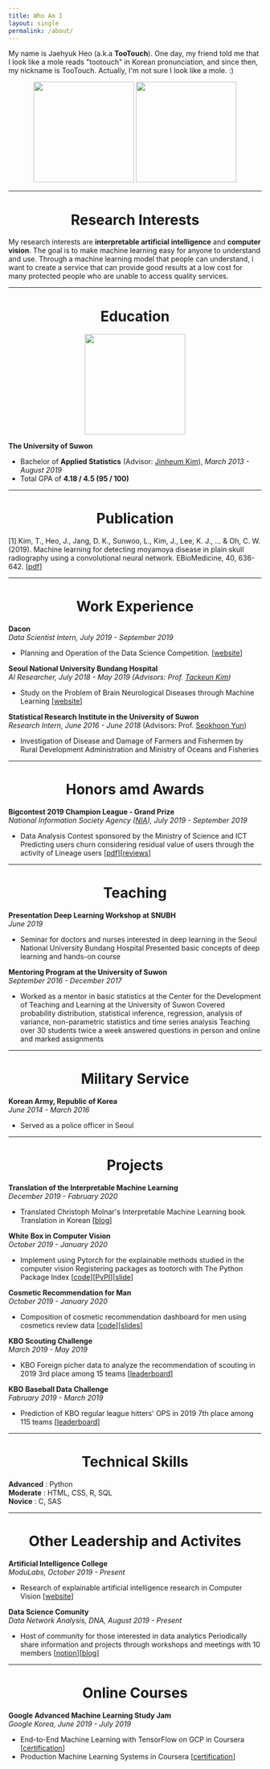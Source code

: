 ```yaml
---
title: Who Am I
layout: single
permalink: /about/
---
```


My name is Jaehyuk Heo (a.k.a **TooTouch**). One day, my friend told me that I look like a mole reads "tootouch" in Korean pronunciation, and since then, my nickname is TooTouch. Actually, I'm not sure I look like a mole. :)

<p align='center'> 
    <img src="https://drive.google.com/uc?id=1VAqhvfaUH4rR5fAMbkfZI1vZXASIWQXR" width="200">
    <img src="https://drive.google.com/uc?id=1chZAFG9CgSvJuq_mnoQ3d26A8VdgZFTZ" width="200">
</p>


---
<h1 align='center'>Research Interests</h1>

My research interests are **interpretable artificial intelligence** and **computer vision**. The goal is to make machine learning easy for anyone to understand and use. Through a machine learning model that people can understand, i want to create a service that can provide good results at a low cost for many protected people who are unable to access quality services.

---
<h1 align='center'>Education</h1>

<p align='center'>
    <img src="https://drive.google.com/uc?id=1GGacYHAsUGvuynHO6ppU-AGtCvK3B2fh" width="200">
</p>

**The University of Suwon**  

- Bachelor of **Applied Statistics** (Advisor: [Jinheum Kim](https://www.suwon.ac.kr/mainHp/prointro/detail.html?eno=1961566)), *March 2013 - August 2019*
- Total GPA of **4.18 / 4.5 (95 / 100)**


---
<h1 align='center'> Publication</h1>


[1] Kim, T., Heo, J., Jang, D. K., Sunwoo, L., Kim, J., Lee, K. J., ... & Oh, C. W. (2019). Machine learning for detecting moyamoya disease in plain skull radiography using a convolutional neural network. EBioMedicine, 40, 636-642. [[pdf](https://www.sciencedirect.com/science/article/pii/S2352396418306200)]

---
<h1 align='center'>Work Experience</h1>

**Dacon**   
*Data Scientist Intern, July 2019 - September 2019*
- Planning and Operation of the Data Science Competition. [[website](https://dacon.io/)]  


**Seoul National University Bundang Hospital**   
*AI Researcher, July 2018 - May 2019  (Advisors: Prof. [Tackeun Kim](https://snubh.org/medical/drIntroduce.do?DP_TP=&DP_CD=NS&sDpCdDtl=NS&sDrSid=1003835&sDrStfNo=65973&sDpTp=))*
- Study on the Problem of Brain Neurological Diseases through Machine Learning [[website](https://www.snubh.org/index.do)]   


**Statistical Research Institute in the University of Suwon**   
*Research Intern, June 2016 - June 2018* (Advisors: Prof. [Seokhoon Yun](https://www.suwon.ac.kr/mainHp/prointro/detail.html?eno=1951544))
- Investigation of Disease and Damage of Farmers and Fishermen by Rural Development Administration and Ministry of Oceans and Fisheries

---
<h1 align='center'>Honors amd Awards</h1>

**Bigcontest 2019 Champion League - Grand Prize**  
*National Information Society Agency ([NIA](https://www.nia.or.kr/site/nia_kor/main.do)), July 2019 - September 2019*
- Data Analysis Contest sponsored by the Ministry of Science and ICT Predicting users churn considering residual value of users through the activity of Lineage users [[pdf](https://drive.google.com/open?id=1Q9tAspfZKh_zH4lZiSGL1L0h0_Hpy6qG)][[reviews](https://tootouch.github.io/portfolio/2019_bigcontest/)]

---
<h1 align='center'>Teaching</h1>

**Presentation Deep Learning Workshop at SNUBH**  
*June 2019*
- Seminar for doctors and nurses interested in deep learning in the Seoul National University Bundang Hospital Presented basic concepts of deep learning and hands-on course  

**Mentoring Program at the University of Suwon**  
*September 2016 - December 2017*
- Worked as a mentor in basic statistics at the Center for the Development of Teaching and Learning at the University of Suwon Covered probability distribution, statistical inference, regression, analysis of variance, non-parametric statistics and time series analysis Teaching over 30 students twice a week answered questions in person and online and marked assignments

---
<h1 align='center'>Military Service</h1>

**Korean Army, Republic of Korea**  
*June 2014 - March 2016*
- Served as a police officer in Seoul

---
<h1 align='center'>Projects</h1>

**Translation of the Interpretable Machine Learning**  
*December 2019 - Fabruary 2020*
- Translated Christoph Molnar's Interpretable Machine Learning book Translation in Korean [[blog](https://tootouch.github.io/IML/start/)]

**White Box in Computer Vision**  
*October 2019 - January 2020*
- Implement using Pytorch for the explainable methods studied in the computer vision Registering packages as tootorch with The Python Package Index [[code](https://github.com/TooTouch/WhiteBox-Part1)][[PyPI](https://pypi.org/project/tootorch/)][[slide](https://drive.google.com/open?id=1G851uCGxf2awPAqtMRDPCNmqANuJG8Y0)]

**Cosmetic Recommendation for Man**   
*October 2019 - January 2020*
- Composition of cosmetic recommendation dashboard for men using cosmetics review data [[code](https://github.com/DataNetworkAnalysis/Cosmetic-Recommendation-for-Man)][[slides]](https://drive.google.com/open?id=1vA1rFLl2KlK7KsjcF9K5fRyLKpa3qMjW0)

**KBO Scouting Challenge**  
*March 2019 - May 2019*
- KBO Foreign picher data to analyze the recommendation of scouting in 2019 3rd place among 15 teams [[leaderboard](https://dacon.io/competitions/official/68346/codeshare/424)]

**KBO Baseball Data Challenge**  
*Fabruary 2019 - March 2019*
- Prediction of KBO regular league hitters' OPS in 2019 7th place among 115 teams [[leaderboard](https://dacon.io/competitions/official/62540/leaderboard/)]


---
<h1 align='center'>Technical Skills</h1>

**Advanced** : Python   
**Moderate** : HTML, CSS, R, SQL   
**Novice** : C, SAS  

---
<h1 align='center'>Other Leadership and Activites</h1>

**Artificial Intelligence College**  
*ModuLabs, October 2019 - Present*
- Research of explainable artificial intelligence research in Computer Vision [[website](http://aic.yangjaehub.com/)] 

**Data Science Comunity**   
*Data Network Analysis, DNA, August 2019 - Present*
- Host of community for those interested in data analytics Periodically share information and projects through workshops and meetings with 10 members [[notion](http://bit.ly/DNA_homepage)][[blog](https://datanetworkanalysis.github.io/)]

---
<h1 align='center'>Online Courses</h1>

**Google Advanced Machine Learning Study Jam**   
*Google Korea, June 2019 - July 2019*
- End-to-End Machine Learning with TensorFlow on GCP in Coursera [[certification](https://drive.google.com/open?id=1z-y_VUX7-5ienhD1N9ZN-5tol4H1f-vW)]
- Production Machine Learning Systems in Coursera [[certification](https://drive.google.com/open?id=1refyaX537tuODz6mSHsPbb6H0QIoVcsQ)]
